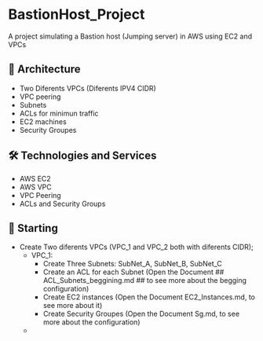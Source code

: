 # BastionHost_Project
A project simulating a Bastion host (Jumping server) in AWS using EC2 and VPCs

## 📐 Architecture ##
- Two Diferents VPCs (Diferents IPV4 CIDR)
- VPC peering
- Subnets
- ACLs for minimun traffic 
- EC2 machines 
- Security Groupes


## 🛠️ Technologies and Services ##
- AWS EC2
- AWS VPC
- VPC Peering
- ACLs and Security Groups


## 🔧 Starting ##
- Create Two diferents VPCs (VPC_1 and VPC_2 both with diferents CIDR);
  - VPC_1:
    - Create Three Subnets: SubNet_A, SubNet_B, SubNet_C
    - Create an ACL for each Subnet (Open the Document ## ACL_Subnets_beggining.md ## to see more about the begging configuration)
    - Create EC2 instances (Open the Document EC2_Instances.md, to see more about it)
    - Create Security Groupes (Open the Document Sg.md, to see more about the configuration)
  - 
